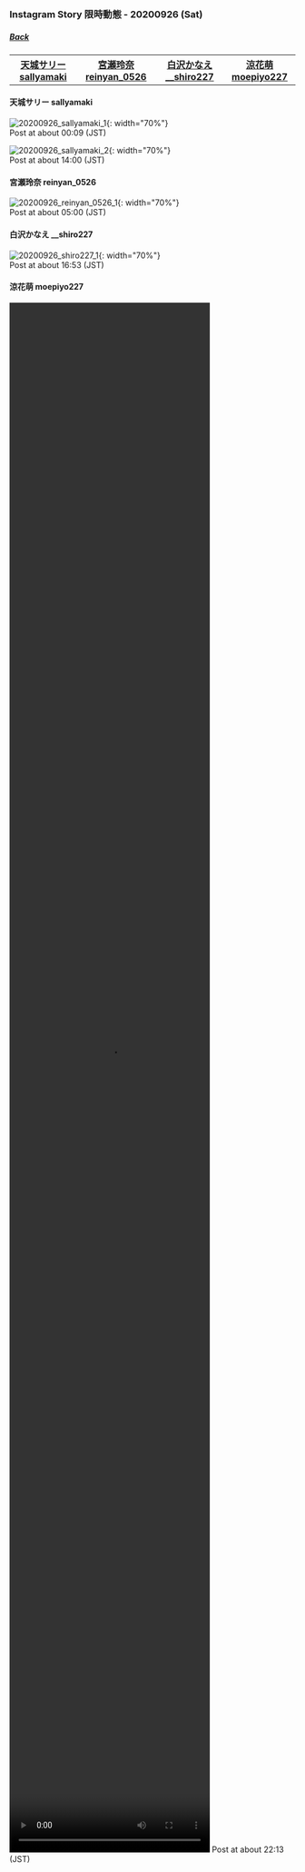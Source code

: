 ### Instagram Story 限時動態 - 20200926 (Sat)
##### [Back](../../IGstory_List.md)

<table>
<tr>
<th><a href="#sallyamaki">天城サリー sallyamaki</a></th>
<th><a href="#reinyan_0526">宮瀬玲奈 reinyan_0526</a></th>
<th><a href="#__shiro227">白沢かなえ __shiro227</a></th>
<th><a href="#moepiyo227">涼花萌 moepiyo227</a></th>
</tr>
</table>

<a name="sallyamaki"></a>
#### 天城サリー sallyamaki

![20200926_sallyamaki_1](../../../../../Album/Instagram/IGstory/Sep2020/20200926/20200926_sallyamaki_1.jpg){: width="70%"}  
Post at about 00:09 (JST)  

![20200926_sallyamaki_2](../../../../../Album/Instagram/IGstory/Sep2020/20200926/20200926_sallyamaki_2.jpg){: width="70%"}  
Post at about 14:00 (JST)  

<a name="reinyan_0526"></a>
#### 宮瀬玲奈 reinyan_0526

![20200926_reinyan_0526_1](../../../../../Album/Instagram/IGstory/Sep2020/20200926/20200926_reinyan_0526_1.jpg){: width="70%"}  
Post at about 05:00 (JST)  

<a name="__shiro227"></a>
#### 白沢かなえ __shiro227

![20200926_shiro227_1](../../../../../Album/Instagram/IGstory/Sep2020/20200926/20200926_shiro227_1.jpg){: width="70%"}  
Post at about 16:53 (JST)  

<a name="moepiyo227"></a>
#### 涼花萌 moepiyo227

<video width="70%" height="70%" controls>
  <source src="../../../../../Album/Instagram/IGstory/Sep2020/20200926/20200926_moepiyo227_1.mp4" type="video/mp4">
</video>
Post at about 22:13 (JST)  
